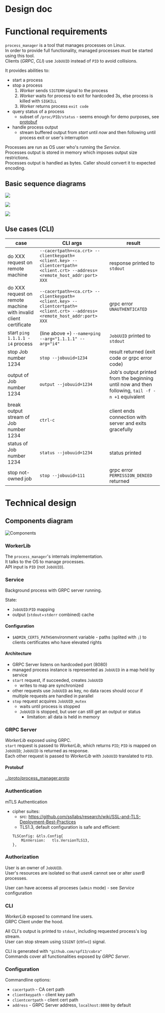 Design doc
========================

# Functional requirements
`process_manager` is a tool that manages processes on Linux.\
In order to provide full functionality, managed processes must be started using this tool.\
Clients (_GRPC_, _CLI_) use `JobUUID` instead of `PID` to avoid collisions.

It provides abilities to:
* start a process
* stop a process
    1. _Worker_ sends `SIGTERM` signal to the process
    2. _Worker_ waits for process to exit for hardcoded 3s, else process is killed with `SIGKILL`
    3. _Worker_ returns process `exit code`
* query status of a process
    * subset of `/proc/PID/status` - seems enough for demo purposes, see [protobuf](../proto/process_manager.proto)
* handle process output
    * stream buffered output from _start_ until _now_ and then following until process exit or user's interruption 

Processes are run as OS user who's running the _Service_.\
Processes output is stored in memory which imposes output size restrictions.\
Processes output is handled as bytes. Caller should convert it to expected encoding.

## Basic sequence diagrams
![](drawings/start.png) 

![](drawings/stop.png)

![](drawings/output.png)

## Use cases (CLI)
| case | CLI args | result |
| --- | --- | --- |
| do XXX request on remote machine | `--cacertpath=<ca.crt> --clientkeypath=<client.key> --clientcertpath=<client.crt> --address=<remote_host_addr:port> XXX` | response printed to `stdout` |
| do XXX request on remote machine with invalid client certificate | `--cacertpath=<ca.crt> --clientkeypath=<client.key> --clientcertpath=<client.crt> --address=<remote_host_addr:port> XXX` | grpc error `UNAUTHENTICATED` |
| start `ping 1.1.1.1 -i4` process | (line above +) `--name=ping --arg="1.1.1.1" --arg="i4"` | `JobUUID` printed to `stdout` |
| stop Job number 1234 | `stop --jobuuid=1234` | result returned (exit code or grpc error code) |
| output of Job number 1234 | `output --jobuuid=1234` | Job's output printed from the beginning until now and then following, `tail -f -n +1` equivalent |
| break output stream of Job number 1234 | `ctrl-c` | client ends connection with server and exits gracefully |
| status of Job number 1234 | `status --jobuuid=1234` | status printed |
| stop not-owned job | `stop --jobuuid=111` | grpc error `PERMISSION_DENIED` returned |

# Technical design
## Components diagram

![Components](drawings/components.png)

### WorkerLib
The `process_manager`'s internals implementation. \
It talks to the OS to manage processes.\
API input is `PID` (not `JobUUID`).

### Service
Background process with GRPC server running.

State:
- `JobUUID`:`PID` mapping
- output (`stdout`+`stderr` combined) cache

#### Configuration
- `$ADMIN_CERTS_PATHS`environment variable - paths (splited with `;`) to clients certificates who have elevated rights
#### Architecture
- GRPC Server listens on hardcoded port (8080)
- managed process instance is represented as `JobUUID` in a map held by service
- `start` request, if succeeded, creates `JobUUID`
  - writes to map are synchronized
- other requests use `JobUUID` as key, no data races should occur if multiple requests are handled in parallel
- `stop` request acquires `JobUUID_mutex`
  - waits until process is stopped
  - `JobUUID` is stopped, but user can still get an output or status
    - limitation: all data is held in memory

### GRPC Server
_WorkerLib_ exposed using GRPC.\
`start` request is passed to _WorkerLib_, which returns `PID`; `PID` is mapped on `JobUUID`; `JobUUID` is returned as response.\
Each other request is passed to _WorkerLib_ with `JobUUID` translated to `PID`. 
#### Protobuf
[../proto/process_manager.proto](../proto/process_manager.proto)
### Authentication
mTLS Authentication
- cipher suites:
    - src: https://github.com/ssllabs/research/wiki/SSL-and-TLS-Deployment-Best-Practices
    - TLS1.3, default configuration is safe and efficient:
  ```golang
  TLSConfig: &tls.Config{
      MinVersion:   tls.VersionTLS13,
  },
  ```
### Authorization
User is an owner of `JobUUID`.\
User's resources are isolated so that _userA_ cannot see or alter _userB_ processes.

User can have acceess all proceses (`admin` mode) - see _Service_ configuration
### CLI
_WorkerLib_ exposed to command line users.\
GRPC Client under the hood.

All CLI's output is printed to `stdout`, including requested process's log stream.\
User can stop stream using `SIGINT` (ctrl+c) signal.

CLI is generated with `"github.com/spf13/cobra"`\
Commands cover all functionalities exposed by _GRPC Server_.

### Configuration
Commandline options:
- `cacertpath` - CA cert path
- `clientkeypath` - client key path
- `clientcertpath` - client cert path
- `address` - GRPC Server address, `localhost:8080` by default
